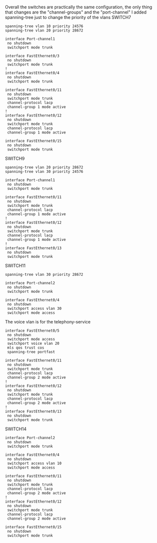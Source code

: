 Overall the switches are practically the same configuration, the only thing that changes are the "channel-groups" and the "port-channel"
I added spanning-tree just to change the priority of the vlans
SWITCH7
```
spanning-tree vlan 10 priority 24576
spanning-tree vlan 20 priority 28672
```
```
interface Port-channel1
 no shutdown
 switchport mode trunk
```
```
interface FastEthernet0/3
 no shutdown
 switchport mode trunk
!
interface FastEthernet0/4
 no shutdown
 switchport mode trunk
```
```
interface FastEthernet0/11
 no shutdown
 switchport mode trunk
 channel-protocol lacp
 channel-group 1 mode active
!
interface FastEthernet0/12
 no shutdown
 switchport mode trunk
 channel-protocol lacp
 channel-group 1 mode active
```
```
interface FastEthernet0/15
 no shutdown
 switchport mode trunk
```
SWITCH9
```
spanning-tree vlan 20 priority 28672
spanning-tree vlan 30 priority 24576
```
```
interface Port-channel1
 no shutdown
 switchport mode trunk
```
```
interface FastEthernet0/11
 no shutdown
 switchport mode trunk
 channel-protocol lacp
 channel-group 1 mode active
!
interface FastEthernet0/12
 no shutdown
 switchport mode trunk
 channel-protocol lacp
 channel-group 1 mode active
!         
interface FastEthernet0/13
 no shutdown
 switchport mode trunk
```
SWITCH11
```
spanning-tree vlan 30 priority 28672
```
```
interface Port-channel2
 no shutdown
 switchport mode trunk
```
```
interface FastEthernet0/4
 no shutdown
 switchport access vlan 30
 switchport mode access
```
The voice vlan is for the telephony-service
```
interface FastEthernet0/5
 no shutdown
 switchport mode access
 switchport voice vlan 20
 mls qos trust cos
 spanning-tree portfast
```
```
interface FastEthernet0/11
 no shutdown
 switchport mode trunk
 channel-protocol lacp
 channel-group 2 mode active
!         
interface FastEthernet0/12
 no shutdown
 switchport mode trunk
 channel-protocol lacp
 channel-group 2 mode active
!
interface FastEthernet0/13
 no shutdown
 switchport mode trunk
```
SWITCH14
```
interface Port-channel2
 no shutdown
 switchport mode trunk
```
```
interface FastEthernet0/4
 no shutdown
 switchport access vlan 10
 switchport mode access
```
```
interface FastEthernet0/11
 no shutdown
 switchport mode trunk
 channel-protocol lacp
 channel-group 2 mode active
!
interface FastEthernet0/12
 no shutdown
 switchport mode trunk
 channel-protocol lacp
 channel-group 2 mode active
```
```
interface FastEthernet0/15
 no shutdown
 switchport mode trunk
```
